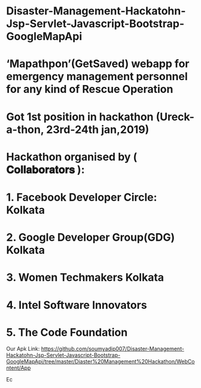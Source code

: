 # Disaster-Management-Hackatohn-Jsp-Servlet-Javascript-Bootstrap-GoogleMapApi
# ‘Mapathpon’(GetSaved) webapp for emergency management personnel for any kind of Rescue Operation
# Got 1st position in hackathon (Ureck-a-thon, 23rd-24th jan,2019)
# Hackathon organised by ( 𝐂𝐨𝐥𝐥𝐚𝐛𝐨𝐫𝐚𝐭𝐨𝐫𝐬 ):
  # 1. Facebook Developer Circle: Kolkata
   # 2. Google Developer Group(GDG) Kolkata   
  # 3. Women Techmakers Kolkata
   # 4. Intel Software Innovators
   # 5. The Code Foundation

Our Apk Link: https://github.com/soumyadip007/Disaster-Management-Hackatohn-Jsp-Servlet-Javascript-Bootstrap-GoogleMapApi/tree/master/Diaster%20Management%20Hackathon/WebContent/App

Ec

